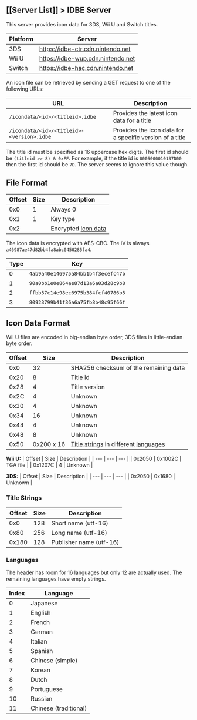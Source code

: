 ## [[Server List]] > IDBE Server

This server provides icon data for 3DS, Wii U and Switch titles.

| Platform | Server |
| --- | --- |
| 3DS | https://idbe-ctr.cdn.nintendo.net |
| Wii U | https://idbe-wup.cdn.nintendo.net |
| Switch | https://idbe-hac.cdn.nintendo.net |

An icon file can be retrieved by sending a GET request to one of the following URLs:

| URL | Description |
| --- | --- |
| `/icondata/<id>/<titleid>.idbe` | Provides the latest icon data for a title |
| `/icondata/<id>/<titleid>-<version>.idbe` | Provides the icon data for a specific version of a title |

The title id must be specified as 16 uppercase hex digits. The first id should be `(titleid >> 8) & 0xFF`. For example, if the title id is `0005000010137D00` then the first id should be `7D`. The server seems to ignore this value though.

## File Format
| Offset | Size | Description |
| --- | --- | --- |
| 0x0 | 1 | Always 0 |
| 0x1 | 1 | Key type |
| 0x2 | | Encrypted [icon data](#icon-data-format) |

The icon data is encrypted with AES-CBC. The IV is always `a46987ae47d82bb4fa8abc0450285fa4`.

| Type | Key |
| --- | --- |
| 0 | `4ab9a40e146975a84bb1b4f3ecefc47b` |
| 1 | `90a0bb1e0e864ae87d13a6a03d28c9b8` |
| 2 | `ffbb57c14e98ec6975b384fcf40786b5` |
| 3 | `80923799b41f36a6a75fb8b48c95f66f` |

## Icon Data Format
Wii U files are encoded in big-endian byte order, 3DS files in little-endian byte order.

| Offset | Size | Description |
| --- | --- | --- |
| 0x0 | 32 | SHA256 checksum of the remaining data |
| 0x20 | 8 | Title id |
| 0x28 | 4 | Title version |
| 0x2C | 4 | Unknown |
| 0x30 | 4 | Unknown |
| 0x34 | 16 | Unknown |
| 0x44 | 4 | Unknown |
| 0x48 | 8 | Unknown |
| 0x50 | 0x200 x 16 | [Title strings](#title-strings) in different [languages](#languages) |

**Wii U:**
| Offset | Size | Description |
| --- | --- | --- |
| 0x2050 | 0x1002C | TGA file |
| 0x1207C | 4 | Unknown |

**3DS:**
| Offset | Size | Description |
| --- | --- | --- |
| 0x2050 | 0x1680 | Unknown |

### Title Strings
| Offset | Size | Description |
| --- | --- | --- |
| 0x0 | 128 | Short name (utf-16) |
| 0x80 | 256 | Long name (utf-16) |
| 0x180 | 128 | Publisher name (utf-16) |

### Languages
The header has room for 16 languages but only 12 are actually used. The remaining languages have empty strings.

| Index | Language |
| --- | --- |
| 0 | Japanese |
| 1 | English |
| 2 | French |
| 3 | German |
| 4 | Italian |
| 5 | Spanish |
| 6 | Chinese (simple) |
| 7 | Korean |
| 8 | Dutch |
| 9 | Portuguese |
| 10 | Russian |
| 11 | Chinese (traditional) |

<!-- | 0x20 | 0x36B0 or 0x12060 | Icon data | -->